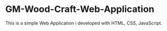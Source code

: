 # GM-Wood-Craft-Web-Application
This is a simple Web Application i developed with HTML, CSS, JavaScript.
